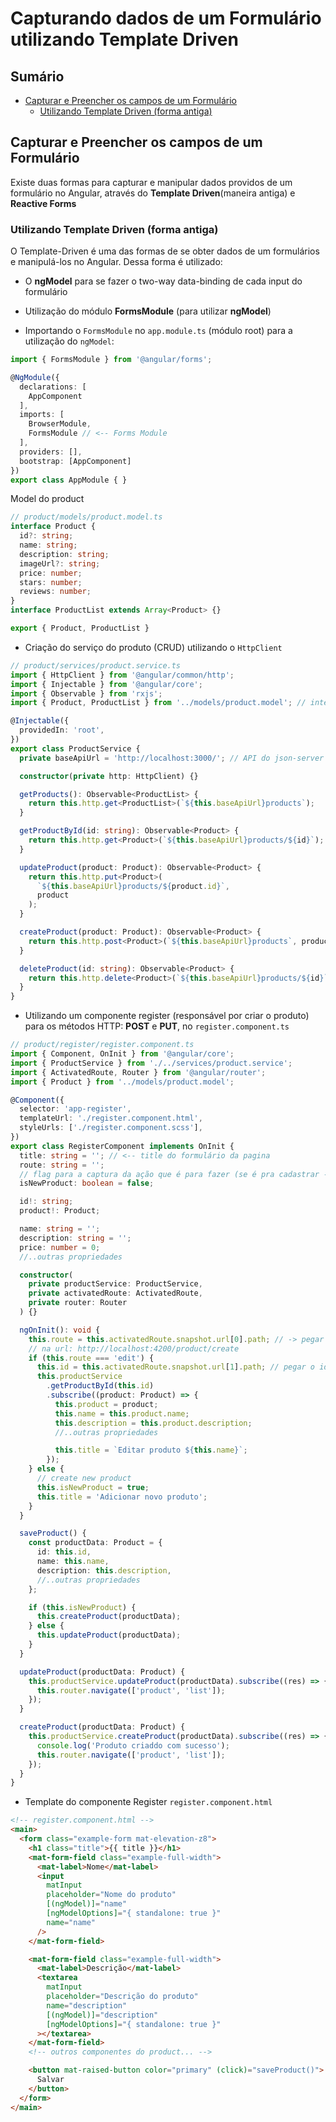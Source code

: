 <h1> Capturando dados de um Formulário utilizando Template Driven </h1>

<h2> Sumário </h2>

- [Capturar e Preencher os campos de um Formulário](#capturar-e-preencher-os-campos-de-um-formulário)
  - [Utilizando Template Driven (forma antiga)](#utilizando-template-driven-forma-antiga)

## Capturar e Preencher os campos de um Formulário

Existe duas formas para capturar e manipular dados providos de um formulário no Angular, através do **Template Driven**(maneira antiga) e **Reactive Forms**

### Utilizando Template Driven (forma antiga)

O Template-Driven é uma das formas de se obter dados de um formulários e manipulá-los no Angular. Dessa forma é utilizado:

- O **ngModel** para se fazer o two-way data-binding de cada input do formulário
- Utilização do módulo **FormsModule** (para utilizar **ngModel**)

- Importando o `FormsModule` no `app.module.ts` (módulo root) para a utilização do `ngModel`:

```ts
import { FormsModule } from '@angular/forms';

@NgModule({
  declarations: [
    AppComponent
  ],
  imports: [
    BrowserModule,
    FormsModule // <-- Forms Module
  ],
  providers: [],
  bootstrap: [AppComponent]
})
export class AppModule { }
```

Model do product

```ts
// product/models/product.model.ts
interface Product {
  id?: string;
  name: string;
  description: string;
  imageUrl?: string;
  price: number;
  stars: number;
  reviews: number;
}
interface ProductList extends Array<Product> {}

export { Product, ProductList }
```

- Criação do serviço do produto (CRUD) utilizando o `HttpClient`

```ts
// product/services/product.service.ts
import { HttpClient } from '@angular/common/http';
import { Injectable } from '@angular/core';
import { Observable } from 'rxjs';
import { Product, ProductList } from '../models/product.model'; // interfaces (model) do product

@Injectable({
  providedIn: 'root',
})
export class ProductService {
  private baseApiUrl = 'http://localhost:3000/'; // API do json-server

  constructor(private http: HttpClient) {}

  getProducts(): Observable<ProductList> {
    return this.http.get<ProductList>(`${this.baseApiUrl}products`);
  }

  getProductById(id: string): Observable<Product> {
    return this.http.get<Product>(`${this.baseApiUrl}products/${id}`);
  }

  updateProduct(product: Product): Observable<Product> {
    return this.http.put<Product>(
      `${this.baseApiUrl}products/${product.id}`,
      product
    );
  }

  createProduct(product: Product): Observable<Product> {
    return this.http.post<Product>(`${this.baseApiUrl}products`, product);
  }

  deleteProduct(id: string): Observable<Product> {
    return this.http.delete<Product>(`${this.baseApiUrl}products/${id}`);
  }
}
```

- Utilizando um componente register (responsável por criar o produto) para os métodos HTTP: **POST** e **PUT**, no `register.component.ts`

```ts
// product/register/register.component.ts
import { Component, OnInit } from '@angular/core';
import { ProductService } from './../services/product.service';
import { ActivatedRoute, Router } from '@angular/router';
import { Product } from '../models/product.model';

@Component({
  selector: 'app-register',
  templateUrl: './register.component.html',
  styleUrls: ['./register.component.scss'],
})
export class RegisterComponent implements OnInit {
  title: string = ''; // <-- title do formulário da pagina
  route: string = '';
  // flag para a captura da ação que é para fazer (se é pra cadastrar - POST - ou alterar - PUT - um prouto)
  isNewProduct: boolean = false;

  id!: string;
  product!: Product;

  name: string = '';
  description: string = '';
  price: number = 0;
  //..outras propriedades

  constructor(
    private productService: ProductService,
    private activatedRoute: ActivatedRoute,
    private router: Router
  ) {}

  ngOnInit(): void {
    this.route = this.activatedRoute.snapshot.url[0].path; // -> pegar o path da url (create ou edidt):
    // na url: http://localhost:4200/product/create
    if (this.route === 'edit') {
      this.id = this.activatedRoute.snapshot.url[1].path; // pegar o id do produto na url http://localhost:4200/product/edit/2
      this.productService
        .getProductById(this.id)
        .subscribe((product: Product) => {
          this.product = product;
          this.name = this.product.name;
          this.description = this.product.description;
          //..outras propriedades

          this.title = `Editar produto ${this.name}`;
        });
    } else {
      // create new product
      this.isNewProduct = true;
      this.title = 'Adicionar novo produto';
    }
  }

  saveProduct() {
    const productData: Product = {
      id: this.id,
      name: this.name,
      description: this.description,
      //..outras propriedades
    };

    if (this.isNewProduct) {
      this.createProduct(productData);
    } else {
      this.updateProduct(productData);
    }
  }

  updateProduct(productData: Product) {
    this.productService.updateProduct(productData).subscribe((res) => {
      this.router.navigate(['product', 'list']);
    });
  }

  createProduct(productData: Product) {
    this.productService.createProduct(productData).subscribe((res) => {
      console.log('Produto criaddo com sucesso');
      this.router.navigate(['product', 'list']);
    });
  }
}
```

- Template do componente Register `register.component.html`

```html
<!-- register.component.html -->
<main>
  <form class="example-form mat-elevation-z8">
    <h1 class="title">{{ title }}</h1>
    <mat-form-field class="example-full-width">
      <mat-label>Nome</mat-label>
      <input
        matInput
        placeholder="Nome do produto"
        [(ngModel)]="name"
        [ngModelOptions]="{ standalone: true }"
        name="name"
      />
    </mat-form-field>

    <mat-form-field class="example-full-width">
      <mat-label>Descrição</mat-label>
      <textarea
        matInput
        placeholder="Descrição do produto"
        name="description"
        [(ngModel)]="description"
        [ngModelOptions]="{ standalone: true }"
      ></textarea>
    </mat-form-field>
    <!-- outros componentes do product... -->

    <button mat-raised-button color="primary" (click)="saveProduct()">
      Salvar
    </button>
  </form>
</main>
```
